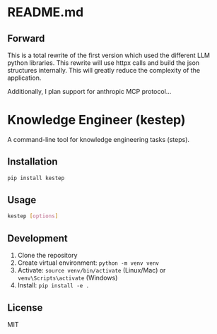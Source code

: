 

# README.md

## Forward

This is a total rewrite of the first version which used the different LLM python libraries.
This rewrite will use httpx calls and build the json structures internally.
This will greatly reduce the complexity of the application.

Additionally, I plan support for anthropic MCP protocol...



# Knowledge Engineer (kestep)

A command-line tool for knowledge engineering tasks (steps).

## Installation

```bash
pip install kestep
```

## Usage

```bash
kestep [options]
```

## Development

1. Clone the repository
2. Create virtual environment: `python -m venv venv`
3. Activate: `source venv/bin/activate` (Linux/Mac) or `venv\Scripts\activate` (Windows)
4. Install: `pip install -e .`

## License
MIT
